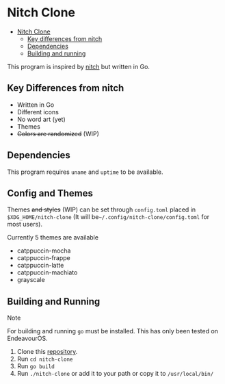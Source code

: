 # Nitch Clone

<!--toc:start-->

- [Nitch Clone](#nitch-clone)
  - [Key differences from nitch](#key-differences-from-nitch)
  - [Dependencies](#dependencies)
  - [Building and running](#building-and-running)
  <!--toc:end-->

This program is inspired by
[nitch](https://github.com/ssleert/nitch) but written in Go.

## Key Differences from nitch

- Written in Go
- Different icons
- No word art (yet)
- Themes
- ~~Colors are randomized~~ (WIP)

## Dependencies

This program requires `uname` and `uptime`
to be available.

## Config and Themes

Themes ~~and styles~~ (WIP) can be set through `config.toml`
placed in `$XDG_HOME/nitch-clone`
(It will be`~/.config/nitch-clone/config.toml` for most users).

Currently 5 themes are available

- catppuccin-mocha
- catppuccin-frappe
- catppuccin-latte
- catppuccin-machiato
- grayscale

## Building and Running

> [!NOTE]
> For building and running `go` must be installed.
> This has only been tested on EndeavourOS.

1. Clone this [repository](https://github.com/sid314/nitch-clone).
2. Run `cd nitch-clone`
3. Run `go build`
4. Run `./nitch-clone` or add it to your path or copy it to `/usr/local/bin/`
